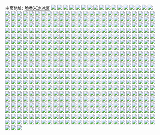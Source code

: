 主页地址: [脆香米冰冰酱](https://weibo.com/u/3677577551) 
![](https://wx4.sinaimg.cn/mw2000/db33614fly1h9qt7zzxx0j22bc3347wk.jpg) 
![](https://wx4.sinaimg.cn/mw2000/db33614fly1h9qt7vweynj22bc335kjo.jpg) 
![](https://wx4.sinaimg.cn/mw2000/db33614fly1h9qa7lzomyj22c03404qs.jpg) 
![](https://wx4.sinaimg.cn/mw2000/db33614fly1h9jv803eukj20wi1yc1kx.jpg) 
![](https://wx4.sinaimg.cn/mw2000/db33614fly1h9f7pcofr6j20wi1yc4qp.jpg) 
![](https://wx4.sinaimg.cn/mw2000/db33614fly1h9f2cww3akj21tt2p37wi.jpg) 
![](https://wx4.sinaimg.cn/mw2000/db33614fly1h9f2cylhg8j22062o8e84.jpg) 
![](https://wx4.sinaimg.cn/mw2000/db33614fly1h9f2d1qbepj226t2x2b2d.jpg) 
![](https://wx4.sinaimg.cn/mw2000/db33614fly1h9cudavon9j22bc334e83.jpg) 
![](https://wx4.sinaimg.cn/mw2000/db33614fly1h9cud5slpvj22bc334e83.jpg) 
![](https://wx4.sinaimg.cn/mw2000/db33614fly1h9b8djzc5xj21w22iqhdu.jpg) 
![](https://wx4.sinaimg.cn/mw2000/db33614fly1h9b8dlrsmyj22c03401l0.jpg) 
![](https://wx4.sinaimg.cn/mw2000/db33614fly1h9b8dn0z14j21sc2dsb2a.jpg) 
![](https://wx4.sinaimg.cn/mw2000/db33614fly1h9b8dj62u0j22c0340x6q.jpg) 
![](https://wx4.sinaimg.cn/mw2000/db33614fly1h9b8dofzt2j22c03404qq.jpg) 
![](https://wx4.sinaimg.cn/mw2000/db33614fly1h9b8dqe37wj22c0340kjn.jpg) 
![](https://wx4.sinaimg.cn/mw2000/db33614fly1h9b8fqcjtpj22c03404qr.jpg) 
![](https://wx4.sinaimg.cn/mw2000/db33614fly1h9b8fp3xcaj21o0280qv5.jpg) 
![](https://wx4.sinaimg.cn/mw2000/db33614fly1h9b8du8abjj22c03401l0.jpg) 
![](https://wx4.sinaimg.cn/mw2000/db33614fly1h9b8b5rb6oj217d37khdv.jpg) 
![](https://wx4.sinaimg.cn/mw2000/db33614fly1h9b8b4kacwj20xc3qfqv7.jpg) 
![](https://wx4.sinaimg.cn/mw2000/db33614fly1h9b8b6tq3qj20xc3p7npe.jpg) 
![](https://wx4.sinaimg.cn/mw2000/db33614fly1h9b8b83tlcj20uk5ninpf.jpg) 
![](https://wx4.sinaimg.cn/mw2000/db33614fly1h9b8b96cj4j20xc3p7e82.jpg) 
![](https://wx4.sinaimg.cn/mw2000/db33614fly1h9b8bar2ecj217d37kqv6.jpg) 
![](https://wx4.sinaimg.cn/mw2000/db33614fly1h9b8bc58gbj22c0340npf.jpg) 
![](https://wx4.sinaimg.cn/mw2000/db33614fly1h94othj46yj20wi1ycqnq.jpg) 
![](https://wx4.sinaimg.cn/mw2000/db33614fly1h90y1hadftj20u01syjyy.jpg) 
![](https://wx4.sinaimg.cn/mw2000/db33614fly1h8ubb6inkhj20pb0xngqe.jpg) 
![](https://wx4.sinaimg.cn/mw2000/db33614fly1h8ubb7feqkj20mr056q3g.jpg) 
![](https://wx4.sinaimg.cn/mw2000/db33614fly1h8ubb8x5dwj20pd10245w.jpg) 
![](https://wx4.sinaimg.cn/mw2000/db33614fly1h8qopwt9gkj20u01li13p.jpg) 
![](https://wx4.sinaimg.cn/mw2000/db33614fly1h8pwz6wdj0j20u01sxwli.jpg) 
![](https://wx4.sinaimg.cn/mw2000/db33614fly1h8hgxhc5qbj22c0340u0x.jpg) 
![](https://wx4.sinaimg.cn/mw2000/db33614fly1h8hgxhwn2cj22801o0qv5.jpg) 
![](https://wx4.sinaimg.cn/mw2000/db33614fly1h8hgxikxfgj22c02c0e81.jpg) 
![](https://wx4.sinaimg.cn/mw2000/db33614fly1h8hgxkdussj22c0340e83.jpg) 
![](https://wx4.sinaimg.cn/mw2000/db33614fly1h8hgxgaroej22c02c0e82.jpg) 
![](https://wx4.sinaimg.cn/mw2000/db33614fly1h8hgxl4im1j22c02c0qv6.jpg) 
![](https://wx4.sinaimg.cn/mw2000/db33614fly1h8hgxltmwuj21o0280e81.jpg) 
![](https://wx4.sinaimg.cn/mw2000/db33614fly1h8hgxml30kj22c02c0x6p.jpg) 
![](https://wx4.sinaimg.cn/mw2000/db33614fly1h8hgtc7wqtj22c0340b2c.jpg) 
![](https://wx4.sinaimg.cn/mw2000/db33614fly1h8hgtd2cr5j22c02c0npd.jpg) 
![](https://wx4.sinaimg.cn/mw2000/db33614fly1h8hgtdn45ij21o027ue81.jpg) 
![](https://wx4.sinaimg.cn/mw2000/db33614fly1h8hgtehnkhj20rs5lenpf.jpg) 
![](https://wx4.sinaimg.cn/mw2000/db33614fly1h8hgtfihrcj20rs6k4npf.jpg) 
![](https://wx4.sinaimg.cn/mw2000/db33614fly1h8hgtg9emvj22c0340hdu.jpg) 
![](https://wx4.sinaimg.cn/mw2000/db33614fly1h8hgtb0s0bj22c0340e82.jpg) 
![](https://wx4.sinaimg.cn/mw2000/db33614fly1h8hgp731o9j22c02c0kjl.jpg) 
![](https://wx4.sinaimg.cn/mw2000/db33614fly1h8hgp7tqgwj22c0340qv5.jpg) 
![](https://wx4.sinaimg.cn/mw2000/db33614fly1h8hgp8k0osj22c02c0npd.jpg) 
![](https://wx4.sinaimg.cn/mw2000/db33614fly1h8hgp9tf8gj22b233hb2b.jpg) 
![](https://wx4.sinaimg.cn/mw2000/db33614fly1h8hgpan9r9j23402c0kjn.jpg) 
![](https://wx4.sinaimg.cn/mw2000/db33614fly1h8hgpblcv3j23402c0hdw.jpg) 
![](https://wx4.sinaimg.cn/mw2000/db33614fly1h8hgpccifoj23402c04qq.jpg) 
![](https://wx4.sinaimg.cn/mw2000/db33614fly1h8hgp6gzocj23402c01kz.jpg) 
![](https://wx4.sinaimg.cn/mw2000/db33614fly1h8hgklyceoj22c0340npd.jpg) 
![](https://wx4.sinaimg.cn/mw2000/db33614fly1h8hgkmo82yj21o027ub29.jpg) 
![](https://wx4.sinaimg.cn/mw2000/db33614fly1h8hgknzt3ij22c02c01ky.jpg) 
![](https://wx4.sinaimg.cn/mw2000/db33614fly1h8795cohb9j20wi1yc7wh.jpg) 
![](https://wx4.sinaimg.cn/mw2000/db33614fly1h85z8azimsj20n00l2gnu.jpg) 
![](https://wx4.sinaimg.cn/mw2000/db33614fly1h7wlve9876j20u01sxtdd.jpg) 
![](https://wx4.sinaimg.cn/mw2000/db33614fly1h7wltvn9gej20u01sy456.jpg) 
![](https://wx4.sinaimg.cn/mw2000/db33614fly1h7wluuhrz5j20u01sygs0.jpg) 
![](https://wx4.sinaimg.cn/mw2000/db33614fly1h7wlwv0oe4j20u01sx437.jpg) 
![](https://wx4.sinaimg.cn/mw2000/db33614fly1h7taroyj29j20u01sywkr.jpg) 
![](https://wx4.sinaimg.cn/mw2000/db33614fly1h7taru2o8qj20u01sy0yv.jpg) 
![](https://wx4.sinaimg.cn/mw2000/db33614fly1h7tary8iq4j20u01syq92.jpg) 
![](https://wx4.sinaimg.cn/mw2000/db33614fly1h7j23xb9q1j20wi1yc4ko.jpg) 
![](https://wx4.sinaimg.cn/mw2000/db33614fly1h7j287xfi2j20wi1yc4lf.jpg) 
![](https://wx4.sinaimg.cn/mw2000/db33614fly1h7iw5j53dyj20tx1lu16m.jpg) 
![](https://wx4.sinaimg.cn/mw2000/db33614fly1h7iv7mgcjqj20u00b6jrt.jpg) 
![](https://wx4.sinaimg.cn/mw2000/db33614fly1h7gjng72jrj20u00qs0tz.jpg) 
![](https://wx4.sinaimg.cn/mw2000/db33614fly1h7ffw1s7w1j20u01hctbf.jpg) 
![](https://wx4.sinaimg.cn/mw2000/db33614fly1h7d2jbideuj20u00u0jun.jpg) 
![](https://wx4.sinaimg.cn/mw2000/db33614fly1h7c3ttk2epj20u01404br.jpg) 
![](https://wx4.sinaimg.cn/mw2000/db33614fly1h7c3vludamj20tu13utb1.jpg) 
![](https://wx4.sinaimg.cn/mw2000/db33614fly1h786srl5enj205k07fgll.jpg) 
![](https://wx4.sinaimg.cn/mw2000/db33614fly1h76vxqu1wfj20t10t1n0f.jpg) 
![](https://wx4.sinaimg.cn/mw2000/db33614fly1h6zklkqesej20wi1yc1kx.jpg) 
![](https://wx4.sinaimg.cn/mw2000/db33614fly1h6zkmawic7j20wi1yc7tr.jpg) 
![](https://wx4.sinaimg.cn/mw2000/db33614fly1h6zko0qiv3j20wi1ycb0k.jpg) 
![](https://wx4.sinaimg.cn/mw2000/db33614fly1h6zkpqdw1xj20fq0fq756.jpg) 
![](https://wx4.sinaimg.cn/mw2000/db33614fly1h6zkpqy3scj22c02c0kjl.jpg) 
![](https://wx4.sinaimg.cn/mw2000/db33614fly1h6zkpx79psj20u00u0wgu.jpg) 
![](https://wx4.sinaimg.cn/mw2000/db33614fly1h6ue0p0w8jj20wi1yc4nx.jpg) 
![](https://wx4.sinaimg.cn/mw2000/db33614fly1h6ue0o157zj20wi1yc7rn.jpg) 
![](https://wx4.sinaimg.cn/mw2000/db33614fly1h6t6tkw5enj20u0140ti2.jpg) 
![](https://wx4.sinaimg.cn/mw2000/db33614fly1h6t6tldx58j20u0140acf.jpg) 
![](https://wx4.sinaimg.cn/mw2000/db33614fly1h6t6tlzmq3j20u0140wgz.jpg) 
![](https://wx4.sinaimg.cn/mw2000/db33614fly1h6t6tmpxcej20u0140jz2.jpg) 
![](https://wx4.sinaimg.cn/mw2000/db33614fly1h6t6tke962j20u0140ad7.jpg) 
![](https://wx4.sinaimg.cn/mw2000/db33614fly1h6t6tntg16j20u0140ai7.jpg) 
![](https://wx4.sinaimg.cn/mw2000/db33614fly1h6t6toqs4dj20u0140q60.jpg) 
![](https://wx4.sinaimg.cn/mw2000/db33614fly1h6t6tpwfrpj20u0140acp.jpg) 
![](https://wx4.sinaimg.cn/mw2000/db33614fly1h6t6tqot9uj20u0140jz9.jpg) 
![](https://wx4.sinaimg.cn/mw2000/db33614fly1h6t0qh1jy4j20u01sxjt9.jpg) 
![](https://wx4.sinaimg.cn/mw2000/db33614fly1h6sbvd18pdj22c0340x6r.jpg) 
![](https://wx4.sinaimg.cn/mw2000/db33614fly1h6sbv8rvk5j22c0340tnu.jpg) 
![](https://wx4.sinaimg.cn/mw2000/db33614fly1h6s1sy9zrtj20pv1j6agc.jpg) 
![](https://wx4.sinaimg.cn/mw2000/db33614fly1h6rv1h9mkij22c0340b2c.jpg) 
![](https://wx4.sinaimg.cn/mw2000/db33614fly1h6rv1bw6gxj22c03417wk.jpg) 
![](https://wx4.sinaimg.cn/mw2000/db33614fly1h6rchg3xlwj21400u040f.jpg) 
![](https://wx4.sinaimg.cn/mw2000/db33614fly1h6nuyl97ahj21o01o0dwc.jpg) 
![](https://wx4.sinaimg.cn/mw2000/db33614fly1h6nuylgc61j215k15kq8z.jpg) 
![](https://wx4.sinaimg.cn/mw2000/db33614fly1h6nuylnjtdj21o01o0akf.jpg) 
![](https://wx4.sinaimg.cn/mw2000/db33614fgy1h6nrv6isgej215o3377wi.jpg) 
![](https://wx4.sinaimg.cn/mw2000/db33614fgy1h6nrv9z2cvj215o3344qq.jpg) 
![](https://wx4.sinaimg.cn/mw2000/db33614fgy1h6nrvc66pqj215o33gnpe.jpg) 
![](https://wx4.sinaimg.cn/mw2000/db33614fgy1h6nrve1p3pj234022o1ky.jpg) 
![](https://wx4.sinaimg.cn/mw2000/db33614fgy1h6nrvfok4ij222o340npe.jpg) 
![](https://wx4.sinaimg.cn/mw2000/db33614fgy1h6nrvhq06xj222o340e82.jpg) 
![](https://wx4.sinaimg.cn/mw2000/db33614fgy1h6nrvie8d7j20u0140na8.jpg) 
![](https://wx4.sinaimg.cn/mw2000/db33614fgy1h6nrv2byvoj20tv13un8z.jpg) 
![](https://wx4.sinaimg.cn/mw2000/db33614fly1h6nrhbmkitj22c03404qr.jpg) 
![](https://wx4.sinaimg.cn/mw2000/db33614fly1h6nrhdc8afj22c0340x6q.jpg) 
![](https://wx4.sinaimg.cn/mw2000/db33614fly1h6nrhe68aij22c02c0e82.jpg) 
![](https://wx4.sinaimg.cn/mw2000/db33614fly1h6nrhfsjumj22c0340npg.jpg) 
![](https://wx4.sinaimg.cn/mw2000/db33614fly1h6nrhicfvoj23402c0hdt.jpg) 
![](https://wx4.sinaimg.cn/mw2000/db33614fly1h6nrhkg9n6j22c03404qs.jpg) 
![](https://wx4.sinaimg.cn/mw2000/db33614fly1h6nrhlmsfjj222o340u0y.jpg) 
![](https://wx4.sinaimg.cn/mw2000/db33614fly1h6nrjys307j22c02c0npe.jpg) 
![](https://wx4.sinaimg.cn/mw2000/db33614fly1h6nrjzzd9yj22c02c01ky.jpg) 
![](https://wx4.sinaimg.cn/mw2000/db33614fly1h6nns557p3j20u01synam.jpg) 
![](https://wx4.sinaimg.cn/mw2000/db33614fly1h6nmpr8buuj20u01sy7cm.jpg) 
![](https://wx4.sinaimg.cn/mw2000/db33614fly1h6nmpsrj2uj20u01sytj6.jpg) 
![](https://wx4.sinaimg.cn/mw2000/db33614fly1h6nfagbchfj20tw1mhaek.jpg) 
![](https://wx4.sinaimg.cn/mw2000/db33614fly1h6ne1ypwg0j20pq1kxazj.jpg) 
![](https://wx4.sinaimg.cn/mw2000/db33614fly1h6ndxovec5j20wi1yckjm.jpg) 
![](https://wx4.sinaimg.cn/mw2000/db33614fly1h6n742ewmxj20wi1ycnpe.jpg) 
![](https://wx4.sinaimg.cn/mw2000/db33614fly1h6mgqnu5k8j223u35swj8.jpg) 
![](https://wx4.sinaimg.cn/mw2000/db33614fly1h6ljj2b5u8j20wi1yce82.jpg) 
![](https://wx4.sinaimg.cn/mw2000/db33614fly1h6ljj5q7xkj20wi1ychdu.jpg) 
![](https://wx4.sinaimg.cn/mw2000/db33614fly1h6enhqxwrkj20tb0s0q3b.jpg) 
![](https://wx4.sinaimg.cn/mw2000/db33614fly1h6en9rhj5tj20u01l00wz.jpg) 
![](https://wx4.sinaimg.cn/mw2000/db33614fly1h6enaptsvzj20u00vxack.jpg) 
![](https://wx4.sinaimg.cn/mw2000/db33614fly1h6enasnullj20wi1ycqam.jpg) 
![](https://wx4.sinaimg.cn/mw2000/db33614fly1h6ear41fnvj20u01sxgra.jpg) 
![](https://wx4.sinaimg.cn/mw2000/db33614fly1h6earnnvmuj20k00itdin.jpg) 
![](https://wx4.sinaimg.cn/mw2000/db33614fly1h69p4duwh0j20wi1ycnpe.jpg) 
![](https://wx4.sinaimg.cn/mw2000/db33614fly1h68swki0tpj20wi1ycnpe.jpg) 
![](https://wx4.sinaimg.cn/mw2000/db33614fly1h68swoxwnij20wi1yc4qq.jpg) 
![](https://wx4.sinaimg.cn/mw2000/db33614fly1h67nzskdauj20u01sxq3o.jpg) 
![](https://wx4.sinaimg.cn/mw2000/db33614fly1h67nzpill3j20u01sxq3d.jpg) 
![](https://wx4.sinaimg.cn/mw2000/db33614fly1h67nyiq78dj20u01sxdgf.jpg) 
![](https://wx4.sinaimg.cn/mw2000/db33614fly1h65g2a9vm0j20u00o3abn.jpg) 
![](https://wx4.sinaimg.cn/mw2000/db33614fgy1h631s8rrzqj217m1lshdt.jpg) 
![](https://wx4.sinaimg.cn/mw2000/db33614fgy1h631s13e5ij217m1lshdt.jpg) 
![](https://wx4.sinaimg.cn/mw2000/db33614fgy1h631rwq9tuj217m1lshdt.jpg) 
![](https://wx4.sinaimg.cn/mw2000/db33614fgy1h631s5uqtjj217m1lshdt.jpg) 
![](https://wx4.sinaimg.cn/mw2000/db33614fgy1h62zesd2pcj216o1kw1hg.jpg) 
![](https://wx4.sinaimg.cn/mw2000/db33614fgy1h62zf0ru9xj22c03407wk.jpg) 
![](https://wx4.sinaimg.cn/mw2000/db33614fgy1h62zebj59sj22c0340kjm.jpg) 
![](https://wx4.sinaimg.cn/mw2000/db33614fly1h61ve9iyumj22bc334e84.jpg) 
![](https://wx4.sinaimg.cn/mw2000/db33614fly1h61vee184gj22bc334kjp.jpg) 
![](https://wx4.sinaimg.cn/mw2000/db33614fly1h61veinqhyj22bc334kjp.jpg) 
![](https://wx4.sinaimg.cn/mw2000/db33614fly1h61vf2ruh0j22bc334e2w.jpg) 
![](https://wx4.sinaimg.cn/mw2000/db33614fly1h61vez7qr5j22bc334kjo.jpg) 
![](https://wx4.sinaimg.cn/mw2000/db33614fly1h61vf66oshj22bc334qv8.jpg) 
![](https://wx4.sinaimg.cn/mw2000/db33614fly1h61ven0sbhj23342bc4qr.jpg) 
![](https://wx4.sinaimg.cn/mw2000/db33614fly1h61ves771hj23342bc4qr.jpg) 
![](https://wx4.sinaimg.cn/mw2000/db33614fly1h61vpvkil7j22bc3347wh.jpg) 
![](https://wx4.sinaimg.cn/mw2000/db33614fly1h61vevmqtfj22bc3341kx.jpg) 
![](https://wx4.sinaimg.cn/mw2000/db33614fgy1h61vozieodj22bc334qv8.jpg) 
![](https://wx4.sinaimg.cn/mw2000/db33614fly1h5uhhgg3dej21sc2ds1ky.jpg) 
![](https://wx4.sinaimg.cn/mw2000/db33614fly1h5uhhh6exnj20wi1ls178.jpg) 
![](https://wx4.sinaimg.cn/mw2000/db33614fly1h5uhcz77jnj20u00jsk2k.jpg) 
![](https://wx4.sinaimg.cn/mw2000/db33614fly1h5tbhahpagj224e2tu1ky.jpg) 
![](https://wx4.sinaimg.cn/mw2000/db33614fly1h5tbh9hzofj22c02c04qq.jpg) 
![](https://wx4.sinaimg.cn/mw2000/db33614fly1h5sfgek5q6j20u01sx1kx.jpg) 
![](https://wx4.sinaimg.cn/mw2000/db33614fly1h5qsi1zzwlj20u01sxnnm.jpg) 
![](https://wx4.sinaimg.cn/mw2000/db33614fly1h5q9qdn17nj20c80c7dgp.jpg) 
![](https://wx4.sinaimg.cn/mw2000/db33614fly1h5p3mmkmjuj20u01i31kx.jpg) 
![](https://wx4.sinaimg.cn/mw2000/db33614fly1h5ng25k4omj22c03401kz.jpg) 
![](https://wx4.sinaimg.cn/mw2000/db33614fly1h5ng23uppkj22ac31sqv6.jpg) 
![](https://wx4.sinaimg.cn/mw2000/db33614fly1h5ng26p3jsj22c0341qv7.jpg) 
![](https://wx4.sinaimg.cn/mw2000/db33614fly1h5ng283c9wj22c0340npf.jpg) 
![](https://wx4.sinaimg.cn/mw2000/db33614fly1h5lpw49nonj20u0141tn6.jpg) 
![](https://wx4.sinaimg.cn/mw2000/db33614fly1h5lpw4saf2j20u0140qdq.jpg) 
![](https://wx4.sinaimg.cn/mw2000/db33614fly1h5lpw3xzxaj20u014016a.jpg) 
![](https://wx4.sinaimg.cn/mw2000/db33614fly1h5lpw5rlw8j20u01hcn2q.jpg) 
![](https://wx4.sinaimg.cn/mw2000/db33614fly1h5lpw54g90j20u0140qca.jpg) 
![](https://wx4.sinaimg.cn/mw2000/db33614fly1h5lpw5kpanj20u01hc0yk.jpg) 
![](https://wx4.sinaimg.cn/mw2000/db33614fly1h5lpw5cc9lj20u0140guw.jpg) 
![](https://wx4.sinaimg.cn/mw2000/db33614fly1h5i3e4m9nbj20u01sy7ii.jpg) 
![](https://wx4.sinaimg.cn/mw2000/db33614fly1h5h7wxt5doj20u01sygsp.jpg) 
![](https://wx4.sinaimg.cn/mw2000/db33614fly1h5etlxkoq5j20oz1sxnmg.jpg) 
![](https://wx4.sinaimg.cn/mw2000/db33614fly1h5emxii8tkj22793084qs.jpg) 
![](https://wx4.sinaimg.cn/mw2000/db33614fly1h5emxkf07yj22c0340kjp.jpg) 
![](https://wx4.sinaimg.cn/mw2000/db33614fly1h5emxfvaauj22bk33fkjo.jpg) 
![](https://wx4.sinaimg.cn/mw2000/db33614fly1h5emxcptulj22c0340x6t.jpg) 
![](https://wx4.sinaimg.cn/mw2000/db33614fly1h5emxn5l01j22az32nu13.jpg) 
![](https://wx4.sinaimg.cn/mw2000/db33614fly1h5emxraf77j22c03404qv.jpg) 
![](https://wx4.sinaimg.cn/mw2000/db33614fly1h5b81teutdj20wi1ycnpe.jpg) 
![](https://wx4.sinaimg.cn/mw2000/db33614fly1h4u35qinn6j20wi1lsws5.jpg) 
![](https://wx4.sinaimg.cn/mw2000/db33614fly1h4u35tmw75j23402c0qv8.jpg) 
![](https://wx4.sinaimg.cn/mw2000/db33614fly1h4u35u6l87j20wi1lswr8.jpg) 
![](https://wx4.sinaimg.cn/mw2000/db33614fly1h4kupx3tmbj21ok28rkjl.jpg) 
![](https://wx4.sinaimg.cn/mw2000/db33614fly1h4kupxll9aj21do1ux1kx.jpg) 
![](https://wx4.sinaimg.cn/mw2000/db33614fly1h4kupyh2bdj22242tt4qq.jpg) 
![](https://wx4.sinaimg.cn/mw2000/db33614fly1h4kupsq8voj22c0340npe.jpg) 
![](https://wx4.sinaimg.cn/mw2000/db33614fly1h4kuptpj7sj22c03407wi.jpg) 
![](https://wx4.sinaimg.cn/mw2000/db33614fly1h4kupur15jj22c03407wi.jpg) 
![](https://wx4.sinaimg.cn/mw2000/db33614fly1h4kupwh73uj22c0340npd.jpg) 
![](https://wx4.sinaimg.cn/mw2000/db33614fly1h4kupvg1blj22c02c0qv5.jpg) 
![](https://wx4.sinaimg.cn/mw2000/db33614fly1h3xnkfwtx1j20yf0hvmyl.jpg) 
![](https://wx4.sinaimg.cn/mw2000/db33614fly1h3ogb4fm7qj22c03404qt.jpg) 
![](https://wx4.sinaimg.cn/mw2000/db33614fly1h3ogb341y1j20yi1a0k0f.jpg) 
![](https://wx4.sinaimg.cn/mw2000/db33614fly1h3ogb5z4b0j22c0340x6s.jpg) 
![](https://wx4.sinaimg.cn/mw2000/db33614fly1h3ogbaz84zj22c0340qv9.jpg) 
![](https://wx4.sinaimg.cn/mw2000/db33614fly1h3ogbdey3tj22c0340hdy.jpg) 
![](https://wx4.sinaimg.cn/mw2000/db33614fly1h3ogfsg2soj22c03404qr.jpg) 
![](https://wx4.sinaimg.cn/mw2000/db33614fly1h3ogfp5yu1j22c0340npe.jpg) 
![](https://wx4.sinaimg.cn/mw2000/db33614fly1h3ogfv56q8j22c0340hdv.jpg) 
![](https://wx4.sinaimg.cn/mw2000/db33614fly1h37agnx70kj20n00kngoh.jpg) 
![](https://wx4.sinaimg.cn/mw2000/db33614fly1h33j6gjqqoj22bz340e82.jpg) 
![](https://wx4.sinaimg.cn/mw2000/db33614fly1h33j6kz878j22c0341x6r.jpg) 
![](https://wx4.sinaimg.cn/mw2000/db33614fly1h33j6dbshmj21o0280hdv.jpg) 
![](https://wx4.sinaimg.cn/mw2000/db33614fly1h33j6ie7i3j22c03404qr.jpg) 
![](https://wx4.sinaimg.cn/mw2000/db33614fly1h32elalnm2j21o0280b2a.jpg) 
![](https://wx4.sinaimg.cn/mw2000/db33614fly1h32el9mc4yj22801o0u0x.jpg) 
![](https://wx4.sinaimg.cn/mw2000/db33614fly1h2i84xt9gsj20u01syqcl.jpg) 
![](https://wx4.sinaimg.cn/mw2000/db33614fly1h27rk515qbj20u0140dk2.jpg) 
![](https://wx4.sinaimg.cn/mw2000/db33614fly1h0otshtfv8j22c02c04qs.jpg) 
![](https://wx4.sinaimg.cn/mw2000/db33614fly1h052ip4l8pj20yi1pcdrc.jpg) 
![](https://wx4.sinaimg.cn/mw2000/db33614fly1h052ipqz27j215o336u0x.jpg) 
![](https://wx4.sinaimg.cn/mw2000/db33614fly1h052iqralmj22c0340qv6.jpg) 
![](https://wx4.sinaimg.cn/mw2000/db33614fly1h052iol8tej215o1c74kf.jpg) 
![](https://wx4.sinaimg.cn/mw2000/db33614fly1gzpj20im3rj20u00u0n6e.jpg) 
![](https://wx4.sinaimg.cn/mw2000/db33614fly1gz9p7p5g0cj20u00u0q81.jpg) 
![](https://wx4.sinaimg.cn/mw2000/db33614fly1gyelxht2bfj20u01hc7g5.jpg) 
![](https://wx4.sinaimg.cn/mw2000/db33614fly1gydrzy5inlj20k00jlq4u.jpg) 
![](https://wx4.sinaimg.cn/mw2000/db33614fly1gydmm7bo43j20yi1pce6v.jpg) 
![](https://wx4.sinaimg.cn/mw2000/db33614fly1gydmmx6yafj20u01hc15p.jpg) 
![](https://wx4.sinaimg.cn/mw2000/db33614fly1gxy0qawgm3j22c0340u0x.jpg) 
![](https://wx4.sinaimg.cn/mw2000/db33614fly1gxy0qf3u8mj22c0340x6p.jpg) 
![](https://wx4.sinaimg.cn/mw2000/db33614fly1gxy0qdmqa8j22c0340npe.jpg) 
![](https://wx4.sinaimg.cn/mw2000/db33614fly1gxy0qcg5vaj21o0280kjl.jpg) 
![](https://wx4.sinaimg.cn/mw2000/db33614fly1gxy0qbuhobj21o02807wh.jpg) 
![](https://wx4.sinaimg.cn/mw2000/db33614fly1gxy0qbdbljj21o02804qp.jpg) 
![](https://wx4.sinaimg.cn/mw2000/db33614fly1gxy0qcyk59j21o02807wh.jpg) 
![](https://wx4.sinaimg.cn/mw2000/db33614fly1gxy0qe6oboj21o0280x6a.jpg) 
![](https://wx4.sinaimg.cn/mw2000/db33614fly1gxy0qfobtrj20xc2jonpd.jpg) 
![](https://wx4.sinaimg.cn/mw2000/db33614fly1gxrjezbge6j20xc3s27wh.jpg) 
![](https://wx4.sinaimg.cn/mw2000/db33614fly1gxp4epeipjj20yi1pc000.jpg) 
![](https://wx4.sinaimg.cn/mw2000/db33614fly1gxp4eoxlmqj20yi1pckb1.jpg) 
![](https://wx4.sinaimg.cn/mw2000/db33614fly1gxgc7on0qhj20yi1pck6g.jpg) 
![](https://wx4.sinaimg.cn/mw2000/db33614fly1gxgc7l8kotj20yi1pc186.jpg) 
![](https://wx4.sinaimg.cn/mw2000/db33614fly1gxgc7t4xkuj20yi1pcqig.jpg) 
![](https://wx4.sinaimg.cn/mw2000/db33614fly1gx540rfiyyj22c02c0hdv.jpg) 
![](https://wx4.sinaimg.cn/mw2000/db33614fly1gwzdch32wxj22c02c0hdu.jpg) 
![](https://wx4.sinaimg.cn/mw2000/db33614fly1gwg1o8otf3j20yi0pwtbz.jpg) 
![](https://wx4.sinaimg.cn/mw2000/0040SJUXly1guatfjjy6bj60u0140teo02.jpg) 
![](https://wx4.sinaimg.cn/mw2000/db33614fly1guatfizpvyj20u0140q99.jpg) 
![](https://wx4.sinaimg.cn/mw2000/0040SJUXly1guatfj92x9j60u01407a902.jpg) 
![](https://wx4.sinaimg.cn/mw2000/0040SJUXly1guatfhxp81j613y0u00yw02.jpg) 
![](https://wx4.sinaimg.cn/mw2000/db33614fly1gu3f81hb8rj20u00u07am.jpg) 
![](https://wx4.sinaimg.cn/mw2000/db33614fly8gsnqgn5kxnj20n00eqgmo.jpg) 
![](https://wx4.sinaimg.cn/mw2000/db33614fly1gr3giiw2ksj20u0140k9b.jpg) 
![](https://wx4.sinaimg.cn/mw2000/db33614fly1gr3gijnytej20u0140h1o.jpg) 
![](https://wx4.sinaimg.cn/mw2000/db33614fly1gr3gij6gtjj20u0140k4i.jpg) 
![](https://wx4.sinaimg.cn/mw2000/db33614fly1gr3gijfpfpj20u0140qee.jpg) 
![](https://wx4.sinaimg.cn/mw2000/db33614fly1gr3gijx0bej20u0140n80.jpg) 
![](https://wx4.sinaimg.cn/mw2000/db33614fly1gr3k38n2orj20u0140148.jpg) 
![](https://wx4.sinaimg.cn/mw2000/db33614fly1gr3bkwydjyj20u014un0w.jpg) 
![](https://wx4.sinaimg.cn/mw2000/db33614fly1gq2btbhwi5j20u01hcai7.jpg) 
![](https://wx4.sinaimg.cn/mw2000/db33614fly1gq2btbpgosj20u00u0dme.jpg) 
![](https://wx4.sinaimg.cn/mw2000/db33614fly1gq2btbyv1hj20u01407a0.jpg) 
![](https://wx4.sinaimg.cn/mw2000/db33614fly1gp6nnk3ht3j20u00zctbf.jpg) 
![](https://wx4.sinaimg.cn/mw2000/db33614fly1gou6fondwfj20u00u0jwg.jpg) 
![](https://wx4.sinaimg.cn/mw2000/db33614fly1glwegl8lddj20u00u0ahq.jpg) 
![](https://wx4.sinaimg.cn/mw2000/db33614fly1glwegm1j1uj20u00u0gpw.jpg) 
![](https://wx4.sinaimg.cn/mw2000/db33614fly1glu3yh1w2pj20u0140wud.jpg) 
![](https://wx4.sinaimg.cn/mw2000/db33614fly1gkoqy77o71j213y0u0ai0.jpg) 
![](https://wx4.sinaimg.cn/mw2000/db33614fly1gkoqy6q5tuj20u00u07au.jpg) 
![](https://wx4.sinaimg.cn/mw2000/db33614fly1gjxf6q5yn5j20n00ogmzb.jpg) 
![](https://wx4.sinaimg.cn/mw2000/db33614fly1giacr60c5bj20u01hcws2.jpg) 
![](https://wx4.sinaimg.cn/mw2000/db33614fly1giacr69esxj20u0140787.jpg) 
![](https://wx4.sinaimg.cn/mw2000/db33614fly1gi6kx93bcrj20u0140gv0.jpg) 
![](https://wx4.sinaimg.cn/mw2000/db33614fly1ghm817q9cdj21400u0wt5.jpg) 
![](https://wx4.sinaimg.cn/mw2000/db33614fly1ghm817z1t6j20u0140k6b.jpg) 
![](https://wx4.sinaimg.cn/mw2000/db33614fly1ghm817hbdyj21400u0qch.jpg) 
![](https://wx4.sinaimg.cn/mw2000/db33614fly1ghm8189e60j20u0140gy8.jpg) 
![](https://wx4.sinaimg.cn/mw2000/db33614fly1ghm818msgkj20u0140qeq.jpg) 
![](https://wx4.sinaimg.cn/mw2000/db33614fly1ghfyxlu7dhj20u01hchdt.jpg) 
![](https://wx4.sinaimg.cn/mw2000/db33614fly1ghcv9vm9j3j21hc0u0atk.jpg) 
![](https://wx4.sinaimg.cn/mw2000/db33614fly1ghcv9v0lrpj21hc0u04jo.jpg) 
![](https://wx4.sinaimg.cn/mw2000/db33614fly1ghcv9u8m5kj20u00u0tje.jpg) 
![](https://wx4.sinaimg.cn/mw2000/db33614fly1gh6r2wt69cj20u00u0dpn.jpg) 
![](https://wx4.sinaimg.cn/mw2000/db33614fly1gh6r2ym9duj21400u04c5.jpg) 
![](https://wx4.sinaimg.cn/mw2000/db33614fly1gh6r2z2skcj20u00u07cq.jpg) 
![](https://wx4.sinaimg.cn/mw2000/db33614fly1gh6r2vvi47j20u00u0wsp.jpg) 
![](https://wx4.sinaimg.cn/mw2000/db33614fly1gh6r2xkmsfj20u0140466.jpg) 
![](https://wx4.sinaimg.cn/mw2000/db33614fly1gh6r2we65aj20u00u0qh7.jpg) 
![](https://wx4.sinaimg.cn/mw2000/db33614fly1gh6r2vhiuoj20u00u0gx4.jpg) 
![](https://wx4.sinaimg.cn/mw2000/db33614fly1gh6r2zcxrrj20u0140k29.jpg) 
![](https://wx4.sinaimg.cn/mw2000/db33614fly1gh6r33q79aj20u00u012i.jpg) 
![](https://wx4.sinaimg.cn/mw2000/db33614fly1ggvnmino0nj20u0140wtm.jpg) 
![](https://wx4.sinaimg.cn/mw2000/db33614fly1ggvnmk61suj20u014017r.jpg) 
![](https://wx4.sinaimg.cn/mw2000/db33614fly1ggvnmlb5pdj20u014018k.jpg) 
![](https://wx4.sinaimg.cn/mw2000/db33614fly1ggvnmlo4ndj20u0140qgf.jpg) 
![](https://wx4.sinaimg.cn/mw2000/db33614fly1ggvnkm7hr2j20u0140k9n.jpg) 
![](https://wx4.sinaimg.cn/mw2000/db33614fly1ggvnkmwze3j20u0140wsu.jpg) 
![](https://wx4.sinaimg.cn/mw2000/db33614fly1ggvnlw1rvbj20u0140ql9.jpg) 
![](https://wx4.sinaimg.cn/mw2000/db33614fly1ggvnmhe4rjj20u0140tp2.jpg) 
![](https://wx4.sinaimg.cn/mw2000/db33614fly1ggvnmhrcr1j20u0140ng5.jpg) 
![](https://wx4.sinaimg.cn/mw2000/db33614fly1ggvnkkspvyj20u0140k20.jpg) 
![](https://wx4.sinaimg.cn/mw2000/db33614fly1ggiw1kelb8j22c0340hdt.jpg) 
![](https://wx4.sinaimg.cn/mw2000/db33614fly1gg8cdrxb8wj21ho1zk7wk.jpg) 
![](https://wx4.sinaimg.cn/mw2000/db33614fly1gg8cdd1bg7j21ho1zku0x.jpg) 
![](https://wx4.sinaimg.cn/mw2000/db33614fly1gg8cdzb3nvj21ho1zke82.jpg) 
![](https://wx4.sinaimg.cn/mw2000/db33614fly1gg820v4vo4j22bb333b2c.jpg) 
![](https://wx4.sinaimg.cn/mw2000/db33614fly1gg7ew4tvesj21o0280hdt.jpg) 
![](https://wx4.sinaimg.cn/mw2000/db33614fly1gg7ew1wm9oj21o0280e81.jpg) 
![](https://wx4.sinaimg.cn/mw2000/db33614fly1gg7ew7leboj21o0280hdt.jpg) 
![](https://wx4.sinaimg.cn/mw2000/db33614fly1gg7ew8vl2uj21o0280hdt.jpg) 
![](https://wx4.sinaimg.cn/mw2000/db33614fly1gg7ew6czfdj21o0280hdt.jpg) 
![](https://wx4.sinaimg.cn/mw2000/db33614fly1gg7ew9t8yij21o0280kjl.jpg) 
![](https://wx4.sinaimg.cn/mw2000/db33614fly1gg7ew33ihvj21o0280e81.jpg) 
![](https://wx4.sinaimg.cn/mw2000/db33614fly1gg7ew40rgij22801o0npd.jpg) 
![](https://wx4.sinaimg.cn/mw2000/db33614fly1gg5kdb8z47j22c02c0u0z.jpg) 
![](https://wx4.sinaimg.cn/mw2000/db33614fly1gg4kn4tck8j22bb333e84.jpg) 
![](https://wx4.sinaimg.cn/mw2000/db33614fly1gg4kn2jzv1j22bb3337wk.jpg) 
![](https://wx4.sinaimg.cn/mw2000/db33614fly1gg2pm5acdsj20nl08f76w.jpg) 
![](https://wx4.sinaimg.cn/mw2000/db33614fly1gfx05caqsuj20yi1pc7wl.jpg) 
![](https://wx4.sinaimg.cn/mw2000/db33614fly1gfx05jzw7pj20yi1pchdx.jpg) 
![](https://wx4.sinaimg.cn/mw2000/db33614fly1gfx05j1qxgj20yi1pc4qt.jpg) 
![](https://wx4.sinaimg.cn/mw2000/db33614fly1gfvn6z9wa0j22c02c0x6q.jpg) 
![](https://wx4.sinaimg.cn/mw2000/db33614fly1gfvn77ls9xj22c02c04qr.jpg) 
![](https://wx4.sinaimg.cn/mw2000/db33614fly1gfvn6u4q8aj22801o07wi.jpg) 
![](https://wx4.sinaimg.cn/mw2000/db33614fly1gfvn735jc7j21o0280qv5.jpg) 
![](https://wx4.sinaimg.cn/mw2000/db33614fly1gfvn6ouqg4j22801o0kjl.jpg) 
![](https://wx4.sinaimg.cn/mw2000/db33614fly1gflgvug7z6j22c02c0kjm.jpg) 
![](https://wx4.sinaimg.cn/mw2000/db33614fly1gflgvviyvgj22c02c0e82.jpg) 
![](https://wx4.sinaimg.cn/mw2000/db33614fly1gf8j1v49bmj22o72o7npd.jpg) 
![](https://wx4.sinaimg.cn/mw2000/db33614fly1gf8j2rpcjwj21kg1kgnpd.jpg) 
![](https://wx4.sinaimg.cn/mw2000/db33614fly1gf8j32mx03j21o01o01kx.jpg) 
![](https://wx4.sinaimg.cn/mw2000/db33614fly1gf8j2uymkrj21p51p57p0.jpg) 
![](https://wx4.sinaimg.cn/mw2000/db33614fly1gf8j2cpssoj22c02c0qv6.jpg) 
![](https://wx4.sinaimg.cn/mw2000/db33614fly1gf8j206m61j22c02c0u0x.jpg) 
![](https://wx4.sinaimg.cn/mw2000/db33614fly1gf8j3048fcj22c0340x6p.jpg) 
![](https://wx4.sinaimg.cn/mw2000/db33614fly1gf8j2mqenpj229n30vkjm.jpg) 
![](https://wx4.sinaimg.cn/mw2000/db33614fly1gf8j398q9nj22c0340x6q.jpg) 
![](https://wx4.sinaimg.cn/mw2000/db33614fly1gf8j0ehnzzj22c02c0qv5.jpg) 
![](https://wx4.sinaimg.cn/mw2000/db33614fly1gf7f3t6czjj22c02c0kjm.jpg) 
![](https://wx4.sinaimg.cn/mw2000/db33614fly1gf7f46thrcj22c02c04qr.jpg) 
![](https://wx4.sinaimg.cn/mw2000/db33614fly1gf7f3925lcj22c02c07wi.jpg) 
![](https://wx4.sinaimg.cn/mw2000/db33614fly1gf7f3k2xscj22c02c0x6q.jpg) 
![](https://wx4.sinaimg.cn/mw2000/db33614fly1gf6rx01uaxj21pc0yix6s.jpg) 
![](https://wx4.sinaimg.cn/mw2000/db33614fly1gf4p1sz4haj22ds1sg7wh.jpg) 
![](https://wx4.sinaimg.cn/mw2000/db33614fly1gf4p1tvcg9j22ds1sg7wh.jpg) 
![](https://wx4.sinaimg.cn/mw2000/db33614fly1gf4p1rxnt9j22c02c0u0y.jpg) 
![](https://wx4.sinaimg.cn/mw2000/db33614fly1gf4p1uz3nzj22c02c0u0y.jpg) 
![](https://wx4.sinaimg.cn/mw2000/db33614fly1gf0dkxw4ijj229i3404qs.jpg) 
![](https://wx4.sinaimg.cn/mw2000/db33614fly1gf0dkb8iotj22c02c0qv5.jpg) 
![](https://wx4.sinaimg.cn/mw2000/db33614fly1gf0dkgmywrj22c02c0u0y.jpg) 
![](https://wx4.sinaimg.cn/mw2000/db33614fly1gf0dkqu7j4j21o02804qq.jpg) 
![](https://wx4.sinaimg.cn/mw2000/db33614fly1gf0don65k8j23402c0hdu.jpg) 
![](https://wx4.sinaimg.cn/mw2000/db33614fly1gf0dkn98jej22yo1o07wj.jpg) 
![](https://wx4.sinaimg.cn/mw2000/db33614fly1gf0dkti40mj21o02801ky.jpg) 
![](https://wx4.sinaimg.cn/mw2000/db33614fly1gf0dk9713nj20rs2p8npd.jpg) 
![](https://wx4.sinaimg.cn/mw2000/db33614fly1gf0dkjbfa3j22c02c07wi.jpg) 
![](https://wx4.sinaimg.cn/mw2000/db33614fly1ges68x8u2ej22c02c0x6q.jpg) 
![](https://wx4.sinaimg.cn/mw2000/db33614fly1ges68tvbiuj22c02c0qv6.jpg) 
![](https://wx4.sinaimg.cn/mw2000/db33614fly1ges65ihbkzj21o01o0hdt.jpg) 
![](https://wx4.sinaimg.cn/mw2000/db33614fly1ges65saeczj21o01o0hdt.jpg) 
![](https://wx4.sinaimg.cn/mw2000/db33614fly1ges64g909rj21o01o04qq.jpg) 
![](https://wx4.sinaimg.cn/mw2000/db33614fly1ges64pykzoj22801o0qv5.jpg) 
![](https://wx4.sinaimg.cn/mw2000/db33614fly1ges64l60tuj21o01o0hdu.jpg) 
![](https://wx4.sinaimg.cn/mw2000/db33614fly1ges64suo0rj22c02c07wi.jpg) 
![](https://wx4.sinaimg.cn/mw2000/db33614fly1ges64wmljej22c02c04qq.jpg) 
![](https://wx4.sinaimg.cn/mw2000/db33614fly1ges652u540j22c02c0kjm.jpg) 
![](https://wx4.sinaimg.cn/mw2000/db33614fly1ges65flwcjj21o01o07wi.jpg) 
![](https://wx4.sinaimg.cn/mw2000/db33614fly1ges63yq5shj22c0340hdu.jpg) 
![](https://wx4.sinaimg.cn/mw2000/db33614fly1gepsa77xlkj21cy1tb7wh.jpg) 
![](https://wx4.sinaimg.cn/mw2000/db33614fly1gepsa8a61wj21cv1t27wh.jpg) 
![](https://wx4.sinaimg.cn/mw2000/db33614fly1gepsa6iwm0j21741lhtxb.jpg) 
![](https://wx4.sinaimg.cn/mw2000/db33614fly1gedyqjo0swj2340340kjn.jpg) 
![](https://wx4.sinaimg.cn/mw2000/db33614fly1gedypn660zj22c02c0hdw.jpg) 
![](https://wx4.sinaimg.cn/mw2000/db33614fly1geblf75qp6j22o82o8b2b.jpg) 
![](https://wx4.sinaimg.cn/mw2000/db33614fly1geblfwhtzqj22o82o8e83.jpg) 
![](https://wx4.sinaimg.cn/mw2000/db33614fly1gebleqkvqej22o82o8u0y.jpg) 
![](https://wx4.sinaimg.cn/mw2000/db33614fly1geblg9vgemj22o82o8x6p.jpg) 
![](https://wx4.sinaimg.cn/mw2000/db33614fly1geblgtudobj22o82o8npe.jpg) 
![](https://wx4.sinaimg.cn/mw2000/db33614fly1geblh7p900j21o01o0e81.jpg) 
![](https://wx4.sinaimg.cn/mw2000/db33614fly1ge6acd30laj21o02804qq.jpg) 
![](https://wx4.sinaimg.cn/mw2000/db33614fly1ge6acbhn63j22801o0hdu.jpg) 
![](https://wx4.sinaimg.cn/mw2000/db33614fly1ge4uoszs6mj22211qmu0x.jpg) 
![](https://wx4.sinaimg.cn/mw2000/db33614fly1ge4uotqosoj226h26he82.jpg) 
![](https://wx4.sinaimg.cn/mw2000/db33614fly1gdy83bpylwj22bc3344qq.jpg) 
![](https://wx4.sinaimg.cn/mw2000/db33614fly1gdx629zz0yj21o0280npd.jpg) 
![](https://wx4.sinaimg.cn/mw2000/db33614fly1gdx62cjfcwj21o0280hdt.jpg) 
![](https://wx4.sinaimg.cn/mw2000/db33614fly1gdx627aqfbj21o0280kjl.jpg) 
![](https://wx4.sinaimg.cn/mw2000/db33614fly1gdx62enhznj22c02c0x6p.jpg) 
![](https://wx4.sinaimg.cn/mw2000/db33614fly1gdx62k68jdj22c02c0u0y.jpg) 
![](https://wx4.sinaimg.cn/mw2000/db33614fly1gdx625qs04j22c02c0u0x.jpg) 
![](https://wx4.sinaimg.cn/mw2000/db33614fly1gdt4ldwhmqj22c02c04qr.jpg) 
![](https://wx4.sinaimg.cn/mw2000/db33614fly1gdt4lne3g5j20u00u01kx.jpg) 
![](https://wx4.sinaimg.cn/mw2000/db33614fly1gdshbsmwrnj20u00u0djg.jpg) 
![](https://wx4.sinaimg.cn/mw2000/db33614fly1gdrd881tkpj22801o0x6p.jpg) 
![](https://wx4.sinaimg.cn/mw2000/db33614fly1gdrd88okl4j22801o04qq.jpg) 
![](https://wx4.sinaimg.cn/mw2000/db33614fly1gdrd89j0ioj22bc334b2a.jpg) 
![](https://wx4.sinaimg.cn/mw2000/db33614fly1gdrd8acvbij22801o0kjl.jpg) 
![](https://wx4.sinaimg.cn/mw2000/db33614fly1gdoi86oqj2j22062o8hdt.jpg) 
![](https://wx4.sinaimg.cn/mw2000/db33614fly1gdoi8otd9ej22c02c0kjn.jpg) 
![](https://wx4.sinaimg.cn/mw2000/db33614fly1gdoj3iixd6j22062o8npd.jpg) 
![](https://wx4.sinaimg.cn/mw2000/db33614fly1gdnu0y365ij22c02c0kjm.jpg) 
![](https://wx4.sinaimg.cn/mw2000/db33614fly1gdmp8nedktj21o0280u0x.jpg) 
![](https://wx4.sinaimg.cn/mw2000/db33614fly1gdmp8o06r0j21o0280u0x.jpg) 
![](https://wx4.sinaimg.cn/mw2000/db33614fly1gdkk3dwe09j22801o0u0x.jpg) 
![](https://wx4.sinaimg.cn/mw2000/db33614fly1gdkk3bcpbdj22801o04qq.jpg) 
![](https://wx4.sinaimg.cn/mw2000/db33614fly1gdkk38fi2cj22801o0x6p.jpg) 
![](https://wx4.sinaimg.cn/mw2000/db33614fly1gdkk336qirj22801o0x6p.jpg) 
![](https://wx4.sinaimg.cn/mw2000/db33614fly1gdjc0w8sxlj22801o0hdt.jpg) 
![](https://wx4.sinaimg.cn/mw2000/db33614fly1gdizkezchrj22c02c07wh.jpg) 
![](https://wx4.sinaimg.cn/mw2000/db33614fly1gdi7c230nej22c02c07wj.jpg) 
![](https://wx4.sinaimg.cn/mw2000/db33614fly1gdi7chw481j22c02c01kz.jpg) 
![](https://wx4.sinaimg.cn/mw2000/db33614fly1gdi7bgh69yj22c02c0hdu.jpg) 
![](https://wx4.sinaimg.cn/mw2000/db33614fly1gdgr2qdh0mj21hc0u0b29.jpg) 
![](https://wx4.sinaimg.cn/mw2000/db33614fly1gdgr2p4oq8j21hc0u0b29.jpg) 
![](https://wx4.sinaimg.cn/mw2000/db33614fly1gdgr2pmwgsj21hc0u0e81.jpg) 
![](https://wx4.sinaimg.cn/mw2000/db33614fly1gdekv7jz63j21o0280e82.jpg) 
![](https://wx4.sinaimg.cn/mw2000/db33614fly1gdcces4wgmj20u00u0hdt.jpg) 
![](https://wx4.sinaimg.cn/mw2000/db33614fly1gdcchhrkw8j20u00u04qp.jpg) 
![](https://wx4.sinaimg.cn/mw2000/db33614fly1gdccfjmhjuj20u00u0b29.jpg) 
![](https://wx4.sinaimg.cn/mw2000/db33614fly1gdccfybrswj20u00u01gf.jpg) 
![](https://wx4.sinaimg.cn/mw2000/db33614fly1gdcchbifbej20u00u04qp.jpg) 
![](https://wx4.sinaimg.cn/mw2000/db33614fly1gdc8xmd9koj22801o0qv5.jpg) 
![](https://wx4.sinaimg.cn/mw2000/db33614fly1gdc8xofnzfj21o02801ky.jpg) 
![](https://wx4.sinaimg.cn/mw2000/db33614fly1gdc8xlsqimj21o0280qv5.jpg) 
![](https://wx4.sinaimg.cn/mw2000/db33614fly1gdc8xmztlpj21o02801ky.jpg) 
![](https://wx4.sinaimg.cn/mw2000/db33614fly1gdc8xnoemzj22801o01ky.jpg) 
![](https://wx4.sinaimg.cn/mw2000/db33614fly1gdc8xkoej8j22801o0kjl.jpg) 
![](https://wx4.sinaimg.cn/mw2000/db33614fly1gdc8xp5jjfj22c02c0b2a.jpg) 
![](https://wx4.sinaimg.cn/mw2000/db33614fly1gdc8xpwxkuj22c02c04qq.jpg) 
![](https://wx4.sinaimg.cn/mw2000/db33614fly1gdc8xqhq4xj22c02c0u0x.jpg) 
![](https://wx4.sinaimg.cn/mw2000/db33614fly1gdbz81uvbvj22801o01ky.jpg) 
![](https://wx4.sinaimg.cn/mw2000/db33614fly1gdbz815puzj21o02801ky.jpg) 
![](https://wx4.sinaimg.cn/mw2000/db33614fly1gdbz8yfqtwj22801o0kjl.jpg) 
![](https://wx4.sinaimg.cn/mw2000/db33614fly1gdatqoidk3j22c03404qr.jpg) 
![](https://wx4.sinaimg.cn/mw2000/db33614fly1gdaqx0jou8j20u00u0b29.jpg) 
![](https://wx4.sinaimg.cn/mw2000/db33614fly1gdaqxcmmu3j20u00u04qp.jpg) 
![](https://wx4.sinaimg.cn/mw2000/db33614fly1gd8oe48zyxj20yi1pcqv5.jpg) 
![](https://wx4.sinaimg.cn/mw2000/db33614fly1gd8oebf68nj20yi1pcnpd.jpg) 
![](https://wx4.sinaimg.cn/mw2000/db33614fly1gd8o8cl6h9j20yi1pcqv5.jpg) 
![](https://wx4.sinaimg.cn/mw2000/db33614fly1gd8e5ho6llj20yi1pchc3.jpg) 
![](https://wx4.sinaimg.cn/mw2000/db33614fly1gd7smwp0ozj20yi1pcnn9.jpg) 
![](https://wx4.sinaimg.cn/mw2000/db33614fly1gd7gozoddjj22bc3341kz.jpg) 
![](https://wx4.sinaimg.cn/mw2000/db33614fly1gd7gnlsvarj22bc334u0y.jpg) 
![](https://wx4.sinaimg.cn/mw2000/db33614fly1gd7go7ihiwj22bc3341l0.jpg) 
![](https://wx4.sinaimg.cn/mw2000/db33614fly1gd7h4pvkhcj20m80m8tao.jpg) 
![](https://wx4.sinaimg.cn/mw2000/db33614fly1gd7gmos8fyj22bc3341kz.jpg) 
![](https://wx4.sinaimg.cn/mw2000/db33614fly1gd7gmhocvvj22bc334x6q.jpg) 
![](https://wx4.sinaimg.cn/mw2000/db33614fly1gd7gmvyxeyj22bc334b2a.jpg) 
![](https://wx4.sinaimg.cn/mw2000/db33614fly1gd7gn5rj1fj22bc334x6q.jpg) 
![](https://wx4.sinaimg.cn/mw2000/db33614fly1gd6yt7ff0vj22c0340tb9.jpg) 
![](https://wx4.sinaimg.cn/mw2000/db33614fly1gd6tql34suj21o01o0hdt.jpg) 
![](https://wx4.sinaimg.cn/mw2000/db33614fly1gd6tqp6l2dj21o02801ky.jpg) 
![](https://wx4.sinaimg.cn/mw2000/db33614fly1gd6tqhu924j21o0280hdt.jpg) 
![](https://wx4.sinaimg.cn/mw2000/db33614fly1gd6tqy5hsdj21o0280b29.jpg) 
![](https://wx4.sinaimg.cn/mw2000/db33614fly1gd6tqtmm2uj21o02804qq.jpg) 
![](https://wx4.sinaimg.cn/mw2000/db33614fly1gd6tr0giwnj21o0280b29.jpg) 
![](https://wx4.sinaimg.cn/mw2000/db33614fly1gd6tqg7grjj22801o0hdt.jpg) 
![](https://wx4.sinaimg.cn/mw2000/db33614fly1gd5fihm3xrj21o01o0b2a.jpg) 
![](https://wx4.sinaimg.cn/mw2000/db33614fly1gd5fisxl4dj22801o07wi.jpg) 
![](https://wx4.sinaimg.cn/mw2000/db33614fly1gd5fivsw0yj22c02c01ky.jpg) 
![](https://wx4.sinaimg.cn/mw2000/db33614fly1gd5fia7zroj22c02c01kz.jpg) 
![](https://wx4.sinaimg.cn/mw2000/db33614fly1gd1v2na844j21o0280e82.jpg) 
![](https://wx4.sinaimg.cn/mw2000/db33614fly1gd1v20slnxj21o02801ky.jpg) 
![](https://wx4.sinaimg.cn/mw2000/db33614fly1gd1v1p710zj21o0280e82.jpg) 
![](https://wx4.sinaimg.cn/mw2000/db33614fly1gd1v2az62yj21o0280u0x.jpg) 
![](https://wx4.sinaimg.cn/mw2000/db33614fly1gcyly3bu3rj21o02807wh.jpg) 
![](https://wx4.sinaimg.cn/mw2000/db33614fly1gcxdgxpygnj21o01o07wh.jpg) 
![](https://wx4.sinaimg.cn/mw2000/db33614fly1gcw1nth9bgj21o01o0x6p.jpg) 
![](https://wx4.sinaimg.cn/mw2000/db33614fly1gcw0hdlun3j20yi1pc7wi.jpg) 
![](https://wx4.sinaimg.cn/mw2000/db33614fly1gcw0gvocoej20yi1pctyx.jpg) 
![](https://wx4.sinaimg.cn/mw2000/db33614fly1gcupikoqffj21o0280b2a.jpg) 
![](https://wx4.sinaimg.cn/mw2000/db33614fly1gcupipwfhdj21o0280kjl.jpg) 
![](https://wx4.sinaimg.cn/mw2000/db33614fly1gcupioaci3j22c0340hdv.jpg) 
![](https://wx4.sinaimg.cn/mw2000/db33614fly1gcupiqmvqsj21o0280x6p.jpg) 
![](https://wx4.sinaimg.cn/mw2000/db33614fly1gcupir9v0tj22801o0hdt.jpg) 
![](https://wx4.sinaimg.cn/mw2000/db33614fly1gcupis8c6pj22c02c04qq.jpg) 
![](https://wx4.sinaimg.cn/mw2000/db33614fly1gcupihx40gj22c02c0hdv.jpg) 
![](https://wx4.sinaimg.cn/mw2000/db33614fly1gcupitoxndj22bc334kjn.jpg) 
![](https://wx4.sinaimg.cn/mw2000/db33614fly1gckwqdcc4nj22c02c0e83.jpg) 
![](https://wx4.sinaimg.cn/mw2000/db33614fly1gckwqc3m5oj22c02c0kjn.jpg) 
![](https://wx4.sinaimg.cn/mw2000/db33614fly1gc6k1eb1r1j21o0280hdk.jpg) 
![](https://wx4.sinaimg.cn/mw2000/db33614fly1gc6k1xmo92j21o0280qv5.jpg) 
![](https://wx4.sinaimg.cn/mw2000/db33614fly1gc6k1mrdktj21o02807wh.jpg) 
![](https://wx4.sinaimg.cn/mw2000/db33614fly1gc6k2671ehj21mb25rnpd.jpg) 
![](https://wx4.sinaimg.cn/mw2000/db33614fly1gc5gjcbhc0j21n926znpd.jpg) 
![](https://wx4.sinaimg.cn/mw2000/db33614fly1gbkehxft37j21v51ed1hu.jpg) 
![](https://wx4.sinaimg.cn/mw2000/db33614fly1gbkehxu1ejj222a1jq1kx.jpg) 
![](https://wx4.sinaimg.cn/mw2000/db33614fly1gbfxmzxkicj20u00u0n2d.jpg) 
![](https://wx4.sinaimg.cn/mw2000/db33614fly1gb80w9h1ouj21o01o0qv5.jpg) 
![](https://wx4.sinaimg.cn/mw2000/db33614fly1gb80w5inwnj21o01o04qq.jpg) 
![](https://wx4.sinaimg.cn/mw2000/db33614fly1gb80w9vqylj21o01o01ky.jpg) 
![](https://wx4.sinaimg.cn/mw2000/db33614fly1gb80wag5moj22om2omnpe.jpg) 
![](https://wx4.sinaimg.cn/mw2000/db33614fgy3gb5q42p29gj20zk0zk4ia.jpg) 
![](https://wx4.sinaimg.cn/mw2000/db33614fgy3gb5q332tzxj20zk0zkh4j.jpg) 
![](https://wx4.sinaimg.cn/mw2000/db33614fly1gb3i0eni7lj21o01o0qv5.jpg) 
![](https://wx4.sinaimg.cn/mw2000/db33614fly1gb3i0ajx4rj21o01o0u0x.jpg) 
![](https://wx4.sinaimg.cn/mw2000/db33614fly1gb137k5vk3j22c02c04qq.jpg) 
![](https://wx4.sinaimg.cn/mw2000/db33614fly1gb137nzoy8j22c02c0qv5.jpg) 
![](https://wx4.sinaimg.cn/mw2000/db33614fly1gb137tb9xej22c02c0qv5.jpg) 
![](https://wx4.sinaimg.cn/mw2000/db33614fly1gb137f3hdyj22c02c0qv5.jpg) 
![](https://wx4.sinaimg.cn/mw2000/db33614fly1gb135ymq0oj22c02c0b2a.jpg) 
![](https://wx4.sinaimg.cn/mw2000/db33614fly1gb13657k4aj22c02c0u0y.jpg) 
![](https://wx4.sinaimg.cn/mw2000/db33614fly1gb137b1ji8j22c02c0u0y.jpg) 
![](https://wx4.sinaimg.cn/mw2000/db33614fly1gb136euvyxj22c02c0hdv.jpg) 
![](https://wx4.sinaimg.cn/mw2000/db33614fly1gb136o8052j22c02c0b2b.jpg) 
![](https://wx4.sinaimg.cn/mw2000/db33614fly1gb136u7wxpj22c02c0x6q.jpg) 
![](https://wx4.sinaimg.cn/mw2000/db33614fly1gb1371g0edj22c02c0npe.jpg) 
![](https://wx4.sinaimg.cn/mw2000/db33614fly1gb13749vwjj22c02c0u0o.jpg) 
![](https://wx4.sinaimg.cn/mw2000/db33614fly1gb135sb610j22c02c0u0y.jpg) 
![](https://wx4.sinaimg.cn/mw2000/db33614fly1gb11fqp5ihj21o01o04qq.jpg) 
![](https://wx4.sinaimg.cn/mw2000/db33614fly1gb11gzpk37j21o01o07wi.jpg) 
![](https://wx4.sinaimg.cn/mw2000/db33614fly1gb11fdi88ej21o01o0x6p.jpg) 
![](https://wx4.sinaimg.cn/mw2000/db33614fly1gaxql9ymsyj22c02c04qq.jpg) 
![](https://wx4.sinaimg.cn/mw2000/db33614fly1gaxqlhei6jj23402c0u0x.jpg) 
